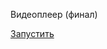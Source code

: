 Видеоплеер (финал)

<a href="https://VadimSVV.github.io/Video-player/" target="_blank">Запустить</a>

